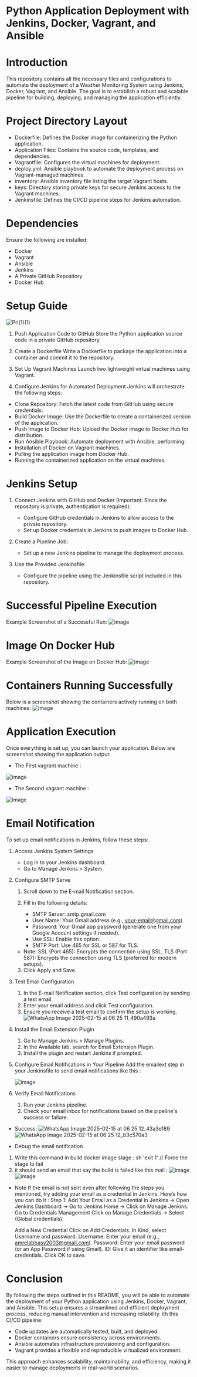 # Python Application Deployment with Jenkins, Docker, Vagrant, and Ansible

# Introduction
This repository contains all the necessary files and configurations to automate the deployment of a Weather Monitoring System using Jenkins, Docker, Vagrant, and Ansible. The goal is to establish a robust and scalable pipeline for building, deploying, and managing the application efficiently.

# Project Directory Layout
- Dockerfile: Defines the Docker image for containerizing the Python application.
- Application Files: Contains the source code, templates, and dependencies.
- Vagrantfile: Configures the virtual machines for deployment.
- deploy.yml: Ansible playbook to automate the deployment process on Vagrant-managed machines.
- inventory: Ansible inventory file listing the target Vagrant hosts.
- keys: Directory storing private keys for secure Jenkins access to the Vagrant machines.
- Jenkinsfile: Defines the CI/CD pipeline steps for Jenkins automation.

# Dependencies 
Ensure the following are installed:
- Docker
- Vagrant
- Ansible
- Jenkins
- A Private GitHub Repository
- Docker Hub

# Setup Guide
![Pri(1)(1)](https://github.com/user-attachments/assets/f3529504-f945-4643-8456-944104f7e32c)


1. Push Application Code to GitHub
Store the Python application source code in a private GitHub repository.

2. Create a Dockerfile
Write a Dockerfile to package the application into a container and commit it to the repository.

3. Set Up Vagrant Machines
Launch two lightweight virtual machines using Vagrant.

4. Configure Jenkins for Automated Deployment
Jenkins will orchestrate the following steps:
- Clone Repository: Fetch the latest code from GitHub using secure credentials.
- Build Docker Image: Use the Dockerfile to create a containerized version of the application.
- Push Image to Docker Hub: Upload the Docker image to Docker Hub for distribution.
- Run Ansible Playbook: Automate deployment with Ansible, performing:
- Installation of Docker on Vagrant machines.
- Pulling the application image from Docker Hub.
- Running the containerized application on the virtual machines.

# Jenkins Setup
1. Connect Jenkins with GitHub and Docker (Important: Since the repository is private, authentication is required):
   
   - Configure GitHub credentials in Jenkins to allow access to the private repository.
   - Set up Docker credentials in Jenkins to push images to Docker Hub.

3. Create a Pipeline Job:

   - Set up a new Jenkins pipeline to manage the deployment process.

4. Use the Provided Jenkinsfile:

   - Configure the pipeline using the Jenkinsfile script included in this repository.

 # Successful Pipeline Execution
 Example Screenshot of a Successful Run:
![image](https://github.com/user-attachments/assets/7b57c610-c2a9-463a-bbc2-eefedfeb3a18)

# Image On Docker Hub 
Example Screenshot of the Image on Docker Hub:
![image](https://github.com/user-attachments/assets/d297376e-3b12-44bd-ab91-8f93a36cdc7c)

# Containers Running Successfully
Below is a screenshot showing the containers actively running on both machines:
![image](https://github.com/user-attachments/assets/51640309-5c7b-4897-8671-7c6648b8c0df)

# Application Execution
Once everything is set up, you can launch your application. Below are screenshot showing the application output:

- The First vagrant machine : 

![image](https://github.com/user-attachments/assets/de386313-d5dd-4d57-9198-c7e9f0ef141a)

- The Second vagrant machine :

![image](https://github.com/user-attachments/assets/af22eac8-12f8-47f9-857f-3c2551683bbb)

# Email Notification
To set up email notifications in Jenkins, follow these steps:

1. Access Jenkins System Settings
   - Log in to your Jenkins dashboard.
   - Go to Manage Jenkins > System.
2. Configure SMTP Serve
    1. Scroll down to the E-mail Notification section.

    2. Fill in the following details:
        - SMTP Server: smtp.gmail.com
        - User Name: Your Gmail address (e.g., your-email@gmail.com).
        - Password: Your Gmail app password (generate one from your Google Account settings if needed).
        - Use SSL: Enable this option.
        - SMTP Port: Use 465 for SSL or 587 for TLS.
   - Note:
    SSL (Port 465): Encrypts the connection using SSL.
    TLS (Port 587): Encrypts the connection using TLS (preferred for modern setups).
   3. Click Apply and Save.
3. Test Email Configuration
    1. In the E-mail Notification section, click Test configuration by sending a test email.
    2. Enter your email address and click Test configuration.
    3. Ensure you receive a test email to confirm the setup is working.
![WhatsApp Image 2025-02-15 at 06 25 11_490a493a](https://github.com/user-attachments/assets/a3b8320c-8758-4459-b03d-b9e6940760e1)

4. Install the Email Extension Plugin
    1. Go to Manage Jenkins > Manage Plugins.
    2. In the Available tab, search for Email Extension Plugin.
    3. Install the plugin and restart Jenkins if prompted.
5. Configure Email Notifications in Your Pipeline
    Add the emailext step in your Jenkinsfile to send email notifications like this :
   
   ![image](https://github.com/user-attachments/assets/a30bbdf6-54eb-4245-bc61-c47eaf0b6978)
7. Verify Email Notifications
    1. Run your Jenkins pipeline.
    2. Check your email inbox for notifications based on the pipeline's success or failure.
       
- Success:
![WhatsApp Image 2025-02-15 at 06 25 12_43a3e189](https://github.com/user-attachments/assets/43c6c750-5880-4ccb-8c81-6a00258e4cdc)
![WhatsApp Image 2025-02-15 at 06 25 12_b3c570a3](https://github.com/user-attachments/assets/bc5533d2-87b1-49d2-93a5-e21c14d9f195)

- Debug the email notification
 1. Write this command in build docker image stage :  sh 'exit 1' // Force the stage to fail
 2. it should send an email that say the build is failed like this mail :
![image](https://github.com/user-attachments/assets/6474153d-aff4-4c14-8540-4cdad7f17cb7)
![image](https://github.com/user-attachments/assets/eccadfed-ca56-4624-9d3f-e43a5f234d16)


- Note
  If the email is not sent even after following the steps you mentioned, try adding your email as a credential in Jenkins.         Here’s how you can do it : 
   Step 1: Add Your Email as a Credential in Jenkins -> Open Jenkins Dashboard -> Go to Jenkins Home -> Click on Manage Jenkins. 
           Go to Credentials Management
           Click on Manage Credentials -> Select (Global credentials).

    Add a New Credential
        Click on Add Credentials.
        In Kind, select Username and password.
        Username: Enter your email (e.g., amrelabbasy2003@gmail.com).
        Password: Enter your email password (or an App Password if using Gmail).
        ID: Give it an identifier like email-credentials.
        Click OK to save.

# Conclusion
By following the steps outlined in this README, you will be able to automate the deployment of your Python application using Jenkins, Docker, Vagrant, and Ansible. This setup ensures a streamlined and efficient deployment process, reducing manual intervention and increasing reliability.
ith this CI/CD pipeline:
- Code updates are automatically tested, built, and deployed.
- Docker containers ensure consistency across environments.
- Ansible automates infrastructure provisioning and configuration.
- Vagrant provides a flexible and reproducible virtualized environment.
  
This approach enhances scalability, maintainability, and efficiency, making it easier to manage deployments in real-world scenarios.
